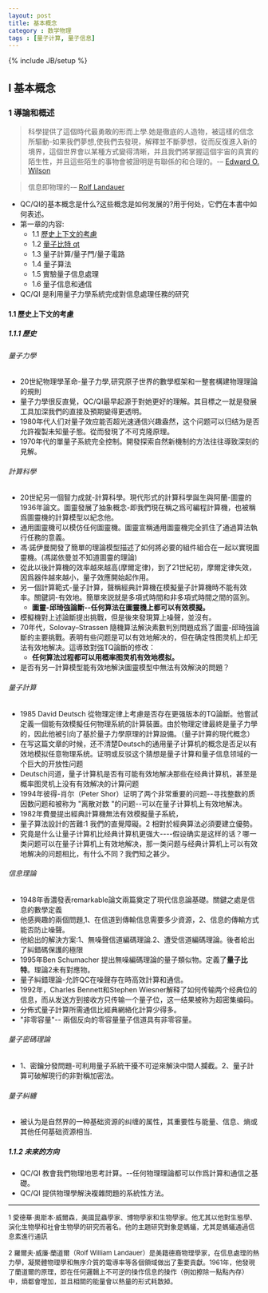 ```yaml
---
layout: post
title: 基本概念
category : 数学物理
tags : [量子计算, 量子信息]
---
```

{% include JB/setup %}

## I 基本概念
### 1 導論和概述

> 科學提供了這個時代最勇敢的形而上學.她是徹底的人造物，被這樣的信念所驅動-如果我們夢想,使我們去發現，解釋並不斷夢想，從而反復進入新的境界，這個世界會以某種方式變得清晰，并且我們將掌握這個宇宙的真實的陌生性，并且這些陌生的事物會被證明是有聯係的和合理的。-– [Edward O. Wilson](#edward-o-wilson)

> 信息即物理的-– [Rolf Landauer](#rolflandauer)

- QC/QI的基本概念是什么?这些概念是如何发展的?用于何处，它們在本書中如何表述。
- 第一章的内容:
	- 1.1 [歷史上下文的考慮](#1.1)
	- 1.2 [量子比特 qt](/1.2-Quantum-Bit) 
	- 1.3 量子計算/量子門/量子電路 
	- 1.4 量子算法 
	- 1.5 實驗量子信息處理 
	- 1.6 量子信息和通信
- QC/QI 是利用量子力學系統完成對信息處理任務的研究 

<span id="1.1"></span>
#### 1.1 歷史上下文的考慮
##### 1.1.1 歷史
###### 量子力學
- 20世紀物理學革命-量子力學,研究原子世界的數學框架和一整套構建物理理論的規則
- 量子力學很反直覺，QC/QI最早起源于對她更好的理解。其目標之一就是發展工具加深我們的直接及預期變得更透明。
- 1980年代人们对量子效应能否超光速通信兴趣盎然，这个问题可以归结为是否允許複製未知量子態。從而發現了不可克隆原理。
- 1970年代的單量子系統完全控制。開發探索自然新機制的方法往往導致深刻的見解。

###### 計算科學
- 20世紀另一個智力成就-計算科學。現代形式的計算科學誕生與阿蘭-圖靈的1936年論文。圖靈發展了抽象概念-即我們現在稱之爲可編程計算機，也被稱爲圖靈機的計算模型以紀念他。
- 通用圖靈機可以模仿任何圖靈機。圖靈宣稱通用圖靈機完全抓住了通過算法執行任務的意義。
- 馮·諾伊曼開發了簡單的理論模型描述了如何將必要的組件組合在一起以實現圖靈機。(馮諾依曼並不知道圖靈的理論)
- 從此以後計算機的效率越來越高(摩爾定律)，到了21世紀初，摩爾定律失效，因爲器件越來越小，量子效應開始起作用。
- 另一個計算範式-量子計算，聲稱經典計算機在模擬量子計算機時不能有效率。關鍵詞-有效地。簡單來説就是多項式時間和非多項式時間之間的區別。
	- <b>圖靈-邱琦強論斷--任何算法在圖靈機上都可以有效模擬。</b>
- 模擬機對上述論斷提出挑戰，但是後來發現算上噪聲，並沒有。
- 70年代，Solovay–Strassen 隨機算法解決素數判別問題成爲了圖靈-邱琦強論斷的主要挑戰。表明有些问题是可以有效地解决的，但在确定性图灵机上却无法有效地解决。這導致對強TQ論斷的修改：
	- <b>任何算法过程都可以用概率图灵机有效地模拟。</b>
- 是否有另一計算模型能有效地解決圖靈模型中無法有效解決的問題？

###### 量子計算
- 1985 David Deutsch 從物理定律上考慮是否存在更强版本的TQ論斷。他嘗試定義一個能有效模擬任何物理系統的計算裝置。由於物理定律最終是量子力學的，因此他被引向了基於量子力學原理的計算設備。（量子計算的現代概念）
- 在写这篇文章的时候，还不清楚Deutsch的通用量子计算机的概念是否足以有效地模拟任意物理系统。证明或反驳这个猜想是量子计算和量子信息领域的一个巨大的开放性问题
- Deutsch问道，量子计算机是否有可能有效地解决那些在经典计算机，甚至是概率图灵机上没有有效解决的计算问题
- 1994年彼得-肖尔（Peter Shor）证明了两个非常重要的问题--寻找整数的质因数问题和被称为 "离散对数 "的问题--可以在量子计算机上有效地解决。
- 1982年費曼提出經典計算機無法有效模擬量子系統，
- 量子算法設計的苦難:1 我們的直覺障礙。2 相對於經典算法必須要建立優勢。
- 究竟是什么让量子计算机比经典计算机更强大----假设确实是这样的话？哪一类问题可以在量子计算机上有效地解决，那一类问题与经典计算机上可以有效地解决的问题相比，有什么不同？我們知之甚少。

###### 信息理論
- 1948年香濃發表remarkable論文兩篇奠定了現代信息論基礎。關鍵之處是信息的數學定義
- 他感興趣的兩個問題,1、在信道到傳輸信息需要多少資源，2、信息的傳輸方式能否防止噪聲。
- 他給出的解決方案:1、無噪聲信道編碼理論.2、遭受信道編碼理論。後者給出了糾錯碼保護的極限
- 1995年Ben Schumacher 提出無噪編碼理論的量子類似物。定義了<b>量子比特</b>。理論2未有對應物。
- 量子糾錯理論-允許QC在噪聲存在時高效計算和通信。
- 1992年，Charles Bennett和Stephen Wiesner解释了如何传输两个经典位的信息，而从发送方到接收方只传输一个量子位，这一结果被称为超密集编码。
- 分佈式量子計算所需通信比經典網絡化計算少得多。
- "非零容量"-- 兩個反向的零容量量子信道具有非零容量。

###### 量子密碼理論
- 1、密鑰分發問題-可利用量子系統干擾不可逆來解決中間人攔截。2、量子計算可破解現行的非對稱加密法。

###### 量子糾纏
- 被认为是自然界的一种基础资源的纠缠的属性，其重要性与能量、信息、熵或其他任何基础资源相当.

##### 1.1.2 未來的方向
- QC/QI 教會我們物理地思考計算。--任何物理理論都可以作爲計算和通信之基礎。
- QC/QI 提供物理學解決複雜問題的系統性方法。

***
<font size="2">
<span id="edward-o-wilson">1 愛德華·奧斯本·威爾森，美國昆蟲學家、博物學家和生物學家。他尤其以他對生態學、演化生物學和社會生物學的研究而著名。他的主題研究對象是螞蟻，尤其是螞蟻通過信息素進行通訊</span>

<span id="rolflandauer">2 羅爾夫·威廉·蘭道爾（Rolf William Landauer）是美籍德裔物理學家，在信息處理的熱力學，凝聚體物理學和無序介質的電導率等各個領域做出了重要貢獻。1961年，他發現了蘭道爾的原理，即在任何邏輯上不可逆的操作信息的操作（例如擦除一點點內存）中，熵都會增加，並且相關的能量會以熱量的形式耗散掉。</span>
</font>